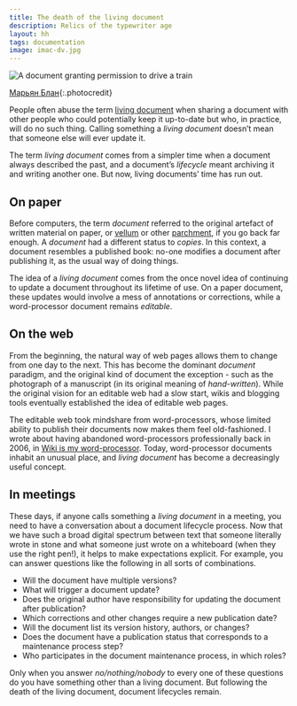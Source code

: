 ```yaml
---
title: The death of the living document
description: Relics of the typewriter age
layout: hh
tags: documentation
image: imac-dv.jpg
---
```


<!-- 
1. Document used to refer to a single artefact
2. Living document used to be a useful distinction
3. Now the original kind of document is the exception
4. Web pages and blog posts
5. Word processors and wikis
6. Document lifecycle processes
 -->

![A document granting permission to drive a train](certificate.jpg)

[Марьян Блан](https://unsplash.com/photos/yAGv0G6q7ec){:.photocredit}

People often abuse the term [living document](https://en.wikipedia.org/wiki/Living_document)
when sharing a document with other people who could potentially keep it up-to-date but who, in practice, will do no such thing.
Calling something a _living document_ doesn’t mean that someone else will ever update it.

The term _living document_ comes from a simpler time when a document always described the past, and a document’s _lifecycle_ meant archiving it and writing another one.
But now, living documents’ time has run out.

## On paper

Before computers, the term _document_ referred to the original artefact of written material on paper, or [vellum](https://en.wikipedia.org/wiki/Vellum) or other 
[parchment](https://en.wikipedia.org/wiki/Parchment), if you go back far enough.
A _document_ had a different status to _copies_.
In this context, a document resembles a published book:
no-one modifies a document after publishing it, as the usual way of doing things.

The idea of a _living document_ comes from the once novel idea of continuing to update a document throughout its lifetime of use.
On a paper document, these updates would involve a mess of annotations or corrections, while a word-processor document remains _editable_.

## On the web

From the beginning, the natural way of web pages allows them to change from one day to the next.
This has become the dominant _document_ paradigm, and the original kind of document the exception - such as the photograph of a manuscript (in its original meaning of _hand-written_).
While the original vision for an editable web had a slow start, wikis and blogging tools eventually established the idea of editable web pages.

The editable web took mindshare from word-processors, whose limited ability to publish their documents now makes them feel old-fashioned.
I wrote about having abandoned word-processors professionally back in 2006, in
[Wiki is my word-processor](https://blog.lunatech.com/posts/2006-12-04-wiki-my-word-processor).
Today, word-processor documents inhabit an unusual place, and _living document_ has become a decreasingly useful concept.

## In meetings

These days, if anyone calls something a _living document_ in a meeting, you need to have a conversation about a document lifecycle process.
Now that we have such a broad digital spectrum between text that someone literally wrote in stone and what someone just wrote on a whiteboard (when they use the right pen!), it helps to make expectations explicit.
For example, you can answer questions like the following in all sorts of combinations.

* Will the document have multiple versions?
* What will trigger a document update?
* Does the original author have responsibility for updating the document after publication?
* Which corrections and other changes require a new publication date?
* Will the document list its version history, authors, or changes?
* Does the document have a publication status that corresponds to a maintenance process step?
* Who participates in the document maintenance process, in which roles?

Only when you answer _no/nothing/nobody_ to every one of these questions do you have something other than a living document.
But following the death of the living document, document lifecycles remain.
